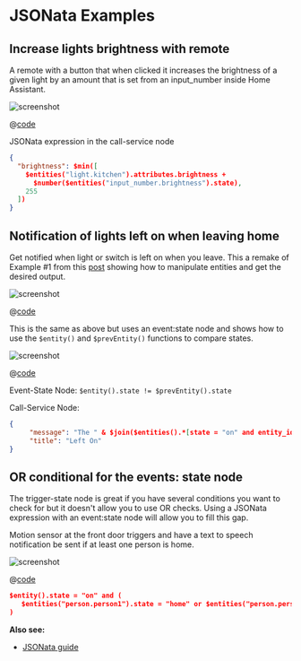 # JSONata Examples

## Increase lights brightness with remote

A remote with a button that when clicked it increases the brightness of a given light by an amount that is set from an input_number inside Home Assistant.

![screenshot](./images/jsonata_1.png)

@[code](@examples/cookbook/jsonata/increase-lights-brightness-with-remote.json)

JSONata expression in the call-service node

```json
{
  "brightness": $min([
    $entities("light.kitchen").attributes.brightness +
      $number($entities("input_number.brightness").state),
    255
  ])
}
```

## Notification of lights left on when leaving home

Get notified when light or switch is left on when you leave. This a remake of Example #1 from this [post](https://community.home-assistant.io/t/examples-for-using-the-new-get-entities-node/85777) showing how to manipulate entities and get the desired output.

![screenshot](./images/jsonata_2.png)

@[code](@examples/cookbook/jsonata/notification-of-lights-on-when-leaving-home.json)

This is the same as above but uses an event:state node and shows how to use the `$entity()` and `$prevEntity()` functions to compare states.

![screenshot](./images/jsonata_3.png)

@[code](@examples/cookbook/jsonata/notification-of-lights-on-when-leaving-home_02.json)

Event-State Node:
`$entity().state != $prevEntity().state`

Call-Service Node:

```json
{
     "message": "The " & $join($entities().*[state = "on" and entity_id ~> /^light|^switch/].attributes.friendly_name, ", ") & " are on.",
     "title": "Left On"
}
```

## OR conditional for the events: state node

The trigger-state node is great if you have several conditions you want to check for but it doesn't allow you to use OR checks. Using a JSONata expression with an event:state node will allow you to fill this gap.

Motion sensor at the front door triggers and have a text to speech notification be sent if at least one person is home.

![screenshot](./images/jsonata_3.png)

@[code](@examples/cookbook/jsonata/or-conditional-for-the-events-state-node.json)

```json
$entity().state = "on" and (
   $entities("person.person1").state = "home" or $entities("person.person2").state = "home"
)
```

**Also see:**

- [JSONata guide](../guide/jsonata.md)
